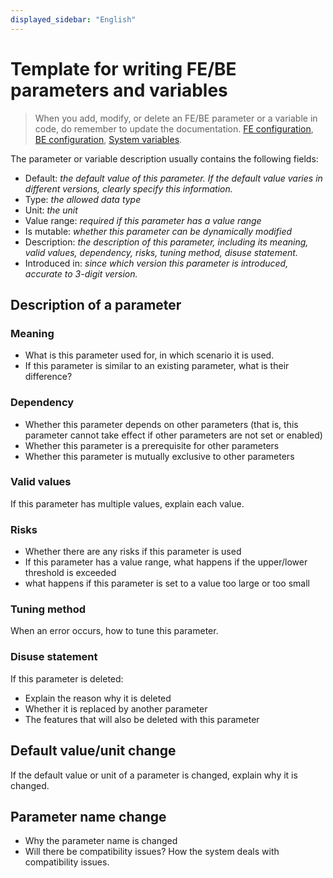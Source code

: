 ```yaml
---
displayed_sidebar: "English"
---
```


# Template for writing FE/BE parameters and variables

> When you add, modify, or delete an FE/BE parameter or a variable in code, do remember to update the documentation. [FE configuration](https://docs.starrocks.io/docs/administration/management/FE_configuration/), [BE configuration](https://docs.starrocks.io/docs/administration/management/BE_configuration/), [System variables](https://docs.starrocks.io/docs/reference/System_variable/).

The parameter or variable description usually contains the following fields:

- Default: *the default value of this parameter. If the default value varies in different versions, clearly specify this information.*
- Type: *the allowed data type*
- Unit: *the unit*
- Value range: *required if this parameter has a value range*
- Is mutable: *whether this parameter can be dynamically modified*
- Description: *the description of this parameter, including its meaning, valid values, dependency, risks, tuning method, disuse statement.*
- Introduced in: *since which version this parameter is introduced, accurate to 3-digit version.*

## Description of a parameter

### Meaning

- What is this parameter used for, in which scenario it is used.
- If this parameter is similar to an existing parameter, what is their difference?

### Dependency

- Whether this parameter depends on other parameters (that is, this parameter cannot take effect if other parameters are not set or enabled)
- Whether this parameter is a prerequisite for other parameters
- Whether this parameter is mutually exclusive to other parameters

### Valid values

If this parameter has multiple values, explain each value.

### Risks

- Whether there are any risks if this parameter is used
- If this parameter has a value range, what happens if the upper/lower threshold is exceeded
- what happens if this parameter is set to a value too large or too small

### Tuning method

When an error occurs, how to tune this parameter.

### Disuse statement

If this parameter is deleted:

- Explain the reason why it is deleted
- Whether it is replaced by another parameter
- The features that will also be deleted with this parameter

## Default value/unit change

If the default value or unit of a parameter is changed, explain why it is changed.

## Parameter name change

- Why the parameter name is changed
- Will there be compatibility issues? How the system deals with compatibility issues.
